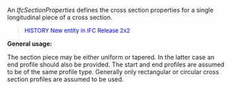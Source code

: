 ﻿An _IfcSectionProperties_ defines the cross section properties for a single longitudinal piece of a cross section.

> <font color="#0000FF" size="-1"> HISTORY New entity in IFC
		Release 2x2 </font>

**General usage:**

The section piece may be either uniform or tapered. In the latter case an end profile should also be provided. The start and end profiles are assumed to be of the same profile type. Generally only rectangular or circular cross section profiles are assumed to be used.
